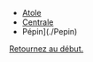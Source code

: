 - [Atole](./Atole)
- [Centrale](./Centrale)
- Pépin](./Pepin)

[Retournez au début.](https://github.com/DevinRte/Enigme/tree/main)
